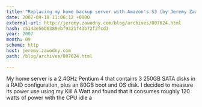 ```yaml
---
title: "Replacing my home backup server with Amazon's S3 (by Jeremy Zawodny)"
date: 2007-09-18 11:06:12 +0000
external-url: http://jeremy.zawodny.com/blog/archives/007624.html
hash: c5143e56b6389ebf9321f43b72f2fcd3
year: 2007
month: 09
scheme: http
host: jeremy.zawodny.com
path: /blog/archives/007624.html

---
```


My home server is a 2.4GHz Pentium 4 that contains 3 250GB SATA disks in a RAID configuration, plus an 80GB boot and OS disk. I decided to measure its power use using my Kill A Watt and found that it consumes roughly 120 watts of power with the CPU idle a

